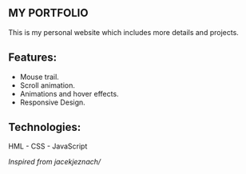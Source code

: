 ## MY PORTFOLIO
This is my personal website which includes more details and projects.

## Features:
- Mouse trail.
- Scroll animation.
- Animations and hover effects.
- Responsive Design.

## Technologies:
HML - CSS - JavaScript



_Inspired from jacekjeznach/_